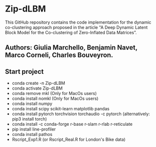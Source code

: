 # Zip-dLBM
This GitHub repository contains the code implementation for the dynamic co-clustering approach proposed in the article "A Deep Dynamic Latent Block Model for the Co-clustering of Zero-Inflated Data Matrices”.

## Authors: Giulia Marchello, Benjamin Navet, Marco Corneli, Charles Bouveyron.

## Start project
- conda create -n Zip-dLBM
- conda activate Zip-dLBM
- conda remove mkl    (Only for MacOs users)  
- conda install nomkl (Only for MacOs users)  
- conda install numpy 
- conda install  scipy scikit-learn matplotlib pandas
- conda install pytorch torchvision torchaudio -c pytorch (alternatively: pip3 install torch)
- conda install -c conda-forge r-base r-slam r-rlab r-reticulate
- pip install line-profiler 
- conda install pathos 
- Rscript_Exp1.R (or Rscript_Real.R for London's Bike data)
